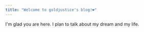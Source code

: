```yaml
---
title: "Welcome to goldjustice's blog!❤"
---
```


I'm glad you are here. I plan to talk about my dream and my life.
